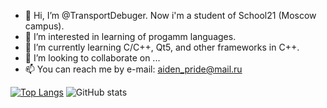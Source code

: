 - 👋 Hi, I’m @TransportDebuger. Now i'm a student of School21 (Moscow campus).
- 👀 I’m interested in learning of progamm languages.
- 🌱 I’m currently learning C/C++, Qt5, and other frameworks in C++. 
- 💞️ I’m looking to collaborate on ...
- 📫 You can reach me by e-mail: aiden_pride@mail.ru

[![Top Langs](https://github-readme-stats.vercel.app/api/top-langs/?username=TransportDebuger&langs_count=8)](https://github.com/anuraghazra/github-readme-stats)
![GitHub stats](https://github-readme-stats.vercel.app/api?username=TransportDebuger&show_icons=true&theme=transparent)
<!---
TransportDebuger/TransportDebuger is a ✨ special ✨ repository because its `README.md` (this file) appears on your GitHub profile.
You can click the Preview link to take a look at your changes.
--->
